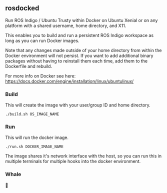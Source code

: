 ## rosdocked

Run ROS Indigo / Ubuntu Trusty within Docker on Ubuntu Xenial or on any platform with a shared
username, home directory, and X11.

This enables you to build and run a persistent ROS Indigo workspace as long as
you can run Docker images.

Note that any changes made outside of your home directory from within the Docker environment will not persist. If you want to add additional binary packages without having to reinstall them each time, add them to the Dockerfile and rebuild.

For more info on Docker see here: https://docs.docker.com/engine/installation/linux/ubuntulinux/

### Build

This will create the image with your user/group ID and home directory.

```
./build.sh OS_IMAGE_NAME
```

### Run

This will run the docker image.

```
./run.sh DOCKER_IMAGE_NAME
```

The image shares it's  network interface with the host, so you can run this in
multiple terminals for multiple hooks into the docker environment.

### Whale

🐳
